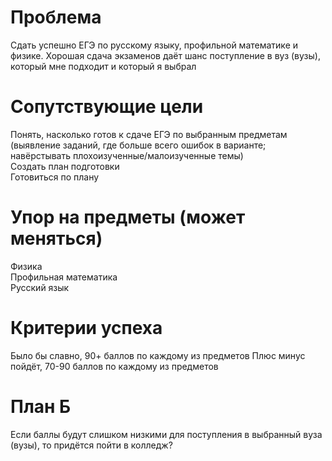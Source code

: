 # Проблема
  Cдать успешно ЕГЭ по русскому языку, профильной математике и физике. Хорошая сдача экзаменов даёт шанс поступление в вуз (вузы), который мне подходит и который я выбрал
# Сопутствующие цели
  Понять, насколько готов к сдаче ЕГЭ по выбранным предметам     
  (выявление заданий, где больше всего ошибок в варианте; навёрстывать плохоизученные/малоизученные темы)    
      Создать план подготовки    
      Готовиться по плану    
# Упор на предметы (может меняться) 
  Физика  
  Профильная математика  
  Русский язык  
# Критерии успеха
  Было бы славно, 90+ баллов по каждому из предметов
  Плюс минус пойдёт, 70-90 баллов по каждому из предметов
# План Б
  Если баллы будут слишком низкими для поступления в выбранный вуза (вузы), то придётся пойти в колледж?
